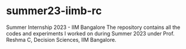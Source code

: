 # summer23-iimb-rc
Summer Internship 2023 - IIM Bangalore
The repository contains all the codes and experiments I worked on during Summer 2023 under Prof. Reshma C, Decision Sciences, IIM Bangalore.
